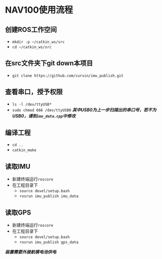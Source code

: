 # NAV100使用流程

## 创建ROS工作空间
- `mkdir -p ~/catkin_ws/src`
- `cd ~/catkin_ws/src`

## 在src文件夹下git down本项目
- `git clone https://github.com/curvin/imu_publish.git`

## 查看串口，授予权限
- `ls -l /dev/ttyUSB*`
- `sudo chmod 666 /dev/ttyUSB0` ***其中USB0为上一步扫描出的串口号，若不为USB0，请到`imu_data.cpp`中修改***

## 编译工程 
- `cd ..`
- `catkin_make`

## 读取IMU
- 新建终端运行`roscore`
- 在工程目录下
  - `source devel/setup.bash`
  - `rosrun imu_publish imu_data`

## 读取GPS
- 新建终端运行`roscore`
- 在工程目录下
  - `source devel/setup.bash`
  - `rosrun imu_publish gps_data`
  
***装置需要外接航模电池供电***

